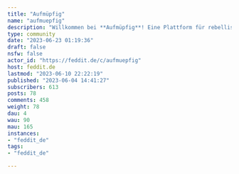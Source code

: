 ```yaml
---
title: "Aufmüpfig" 
name: "aufmuepfig"
description: "Willkommen bei **Aufmüpfig**! Eine Plattform für rebellische Geister, erschreckende Ideen und verwegene Memes. Gemeinsam setzen wir uns für soziale Gerechtigkeit, Antikapitalismus, Antifaschismus, Queerfeminismus, Klimagerechtigkeit und eine bessere Welt ein. Schließ dich uns an und werde Teil dieser aufmüpfigen Community!"
type: community
date: "2023-06-23 01:19:36"
draft: false
nsfw: false
actor_id: "https://feddit.de/c/aufmuepfig"
host: feddit.de
lastmod: "2023-06-10 22:22:19"
published: "2023-06-04 14:41:27"
subscribers: 613
posts: 78
comments: 458
weight: 78
dau: 4
wau: 90
mau: 165
instances:
- "feddit_de"
tags: 
- "feddit_de"

---
```

